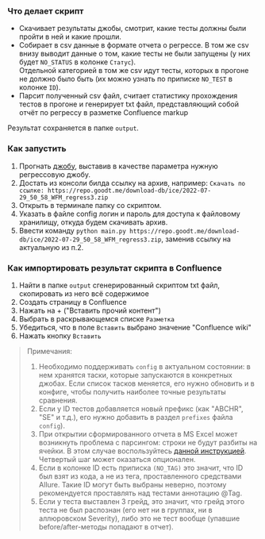 ### Что делает скрипт

- Скачивает результаты джобы, смотрит, какие тесты должны были пройти в ней и какие прошли.
- Собирает в csv данные в формате отчета о регрессе. В том же csv внизу выводит данные о том, какие тесты не были запущены (у них будет `NO_STATUS` в
  колонке `Статус`).  
  Отдельной категорией в том же csv идут тесты, которых в прогоне не должно было быть (их можно узнать по приписке `NO_TEST` в колонке `ID`).
- Парсит полученный csv файл, считает статистику прохождения тестов в прогоне и генерирует txt файл, представляющий собой отчёт по регрессу в разметке
  Confluence markup

Результат сохраняется в папке `output`.

### Как запустить

1. Прогнать [джобу](https://builder.goodt.me/view/Maintenance/job/SUPPORT_download_regress_test_files/),
   выставив в качестве параметра нужную регрессовую джобу.
2. Достать из консоли билда ссылку на архив, например:
   `Скачать по ссылке: https://repo.goodt.me/download-db/ice/2022-07-29_50_58_WFM_regress3.zip`
3. Открыть в терминале папку со скриптом.
4. Указать в файле config логин и пароль для доступа к файловому хранилищу, откуда будем скачивать архив.
5. Ввести команду `python main.py https://repo.goodt.me/download-db/ice/2022-07-29_50_58_WFM_regress3.zip`,
   заменив ссылку на актуальную из п.2.

### Как импортировать результат скрипта в Confluence

1. Найти в папке `output` сгенерированный скриптом txt файл, скопировать из него всё содержимое
2. Создать страницу в Confluence
3. Нажать на + ("Вставить прочий контент")
4. Выбрать в раскрывающемся списке `Разметка`
5. Убедиться, что в поле `Вставить` выбрано значение "Confluence wiki"
6. Нажать кнопку `Вставить`

> Примечания:
> 1. Необходимо поддерживать `config`  в актуальном состоянии: в нем хранятся таски, которые запускаются в конкретных джобах.
     Если список тасков меняется, его нужно обновить и в конфиге, чтобы получить наиболее точные результаты сравнения.
> 2. Если у ID тестов добавляется новый префикс (как "ABCHR", "SE" и т.д.), его нужно добавить в раздел `prefixes` файла `config`).
> 3. При открытии сформированного отчета в MS Excel может возникнуть проблема с парсингом: строки не будут разбиты на ячейки.
     В этом случае воспользуйтесь [данной инструкцией](https://webhelp.optimizely.com/latest/en/campaign/analytics/deep/csv-excel.htm).
     Четвертый шаг может оказаться опционален.
> 4. Если в колонке ID есть приписка `(NO_TAG)` это значит, что ID был взят из кода, а не из тега,
     проставленного средствами Allure. Такие ID могут быть выбраны неверно, поэтому рекомендуется проставлять
     над тестами аннотацию @Tag.
> 5. Если у теста выставлен 3 грейд, это значит, что грейд этого теста не был распознан (его нет ни в группах, ни в аллюровском Severity),
     либо это не тест вообще (упавшие before/after-методы попадают в отчет).